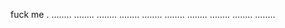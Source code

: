 fuck
me
.
........
........
........
........
........
........
........
........
........
........
